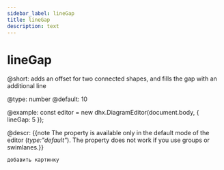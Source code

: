 ```yaml
---
sidebar_label: lineGap
title: lineGap
description: text
---
```


# lineGap

@short:
adds an offset for two connected shapes, and fills the gap with an additional line

@type: number
@default: 10

@example:
const editor = new dhx.DiagramEditor(document.body, {
    lineGap: 5
});

@descr:
{{note The property is available only in the default mode of the editor (*type:"default"*). The property does not work if you use groups or swimlanes.}}

```todo
добавить картинку
```